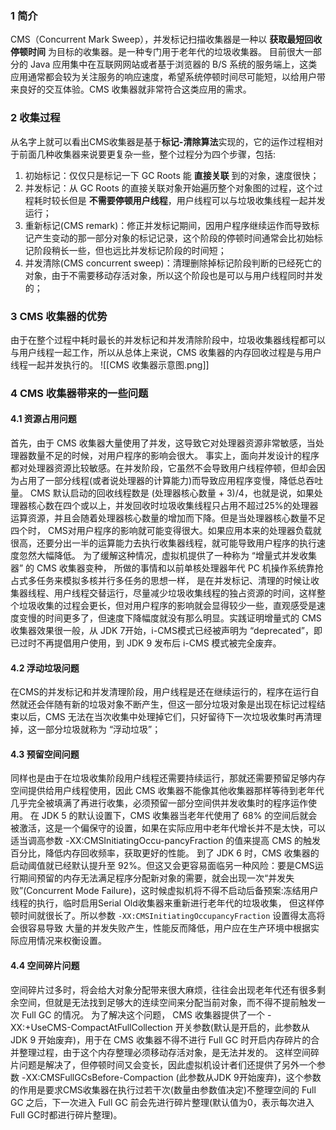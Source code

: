 ### 1 简介
CMS（Concurrent Mark Sweep），并发标记扫描收集器是一种以 **获取最短回收停顿时间** 为目标的收集器。是一种专门用于老年代的垃圾收集器。
目前很大一部分的 Java 应用集中在互联网网站或者基于浏览器的 B/S 系统的服务端上，这类应用通常都会较为关注服务的响应速度，希望系统停顿时间尽可能短，以给用户带来良好的交互体验。CMS 收集器就非常符合这类应用的需求。
### 2 收集过程 
从名字上就可以看出CMS收集器是基于**标记-清除算法**实现的，它的运作过程相对于前面几种收集器来说要更复杂一些，整个过程分为四个步骤，包括:
1. 初始标记：仅仅只是标记一下 GC Roots 能 **直接关联** 到的对象，速度很快；
2. 并发标记：从 GC Roots 的直接关联对象开始遍历整个对象图的过程，这个过程耗时较长但是 **不需要停顿用户线程**，用户线程可以与垃圾收集线程一起并发运行；
3. 重新标记(CMS remark)：修正并发标记期间，因用户程序继续运作而导致标记产生变动的那一部分对象的标记记录，这个阶段的停顿时间通常会比初始标记阶段稍长一些，但也远比并发标记阶段的时间短；
4. 并发清除(CMS concurrent sweep)：清理删除掉标记阶段判断的已经死亡的对象，由于不需要移动存活对象，所以这个阶段也是可以与用户线程同时并发的；
### 3 CMS 收集器的优势
由于在整个过程中耗时最长的并发标记和并发清除阶段中，垃圾收集器线程都可以与用户线程一起工作，所以从总体上来说，CMS 收集器的内存回收过程是与用户线程一起并发执行的。
![[CMS 收集器示意图.png]]
### 4 CMS 收集器带来的一些问题
#### 4.1 资源占用问题
首先，由于 CMS 收集器大量使用了并发，这导致它对处理器资源非常敏感，当处理器数量不足的时候，对用户程序的影响会很大。
事实上，面向并发设计的程序都对处理器资源比较敏感。在并发阶段，它虽然不会导致用户线程停顿，但却会因为占用了一部分线程(或者说处理器的计算能力)而导致应用程序变慢，降低总吞吐量。
CMS 默认启动的回收线程数是 (处理器核心数量 + 3)/4，也就是说，如果处理器核心数在四个或以上，并发回收时垃圾收集线程只占用不超过25%的处理器运算资源，并且会随着处理器核心数量的增加而下降。但是当处理器核心数量不足四个时， CMS对用户程序的影响就可能变得很大。如果应用本来的处理器负载就很高，还要分出一半的运算能力去执行收集器线程，就可能导致用户程序的执行速度忽然大幅降低。
为了缓解这种情况，虚拟机提供了一种称为 “增量式并发收集器” 的 CMS 收集器变种， 所做的事情和以前单核处理器年代 PC 机操作系统靠抢占式多任务来模拟多核并行多任务的思想一样， 是在并发标记、清理的时候让收集器线程、用户线程交替运行，尽量减少垃圾收集线程的独占资源的时间，这样整个垃圾收集的过程会更长，但对用户程序的影响就会显得较少一些，直观感受是速度变慢的时间更多了，但速度下降幅度就没有那么明显。实践证明增量式的 CMS 收集器效果很一般，从 JDK 7开始，i-CMS模式已经被声明为 “deprecated”，即已过时不再提倡用户使用，到 JDK 9 发布后 i-CMS 模式被完全废弃。
#### 4.2 浮动垃圾问题
在CMS的并发标记和并发清理阶段，用户线程是还在继续运行的，程序在运行自然就还会伴随有新的垃圾对象不断产生，但这一部分垃圾对象是出现在标记过程结束以后，CMS 无法在当次收集中处理掉它们，只好留待下一次垃圾收集时再清理掉，这一部分垃圾就称为 “浮动垃圾”；
#### 4.3 预留空间问题
同样也是由于在垃圾收集阶段用户线程还需要持续运行，那就还需要预留足够内存空间提供给用户线程使用，因此 CMS 收集器不能像其他收集器那样等待到老年代几乎完全被填满了再进行收集，必须预留一部分空间供并发收集时的程序运作使用。
在 JDK 5 的默认设置下，CMS 收集器当老年代使用了 68% 的空间后就会被激活，这是一个偏保守的设置，如果在实际应用中老年代增长并不是太快，可以适当调高参数 -XX:CMSInitiatingOccu-pancyFraction 的值来提高 CMS 的触发百分比，降低内存回收频率，获取更好的性能。
到了 JDK 6 时，CMS 收集器的启动阈值就已经默认提升至 92%。但这又会更容易面临另一种风险：要是CMS运行期间预留的内存无法满足程序分配新对象的需要，就会出现一次“并发失败”(Concurrent Mode Failure)，这时候虚拟机将不得不启动后备预案:冻结用户线程的执行，临时启用Serial Old收集器来重新进行老年代的垃圾收集， 但这样停顿时间就很长了。所以参数 `-XX:CMSInitiatingOccupancyFraction` 设置得太高将会很容易导致 大量的并发失败产生，性能反而降低，用户应在生产环境中根据实际应用情况来权衡设置。
#### 4.4 空间碎片问题
空间碎片过多时，将会给大对象分配带来很大麻烦，往往会出现老年代还有很多剩余空间，但就是无法找到足够大的连续空间来分配当前对象，而不得不提前触发一次 Full GC 的情况。
为了解决这个问题， CMS 收集器提供了一个 -XX:+UseCMS-CompactAtFullCollection 开关参数(默认是开启的，此参数从 JDK 9 开始废弃)，用于在 CMS 收集器不得不进行 Full GC 时开启内存碎片的合并整理过程，由于这个内存整理必须移动存活对象，是无法并发的。
这样空间碎片问题是解决了，但停顿时间又会变长，因此虚拟机设计者们还提供了另外一个参数 -XX:CMSFullGCsBefore-Compaction (此参数从JDK 9开始废弃)，这个参数的作用是要求CMS收集器在执行过若干次(数量由参数值决定)不整理空间的 Full GC 之后，下一次进入 Full GC 前会先进行碎片整理(默认值为0，表示每次进入Full GC时都进行碎片整理)。